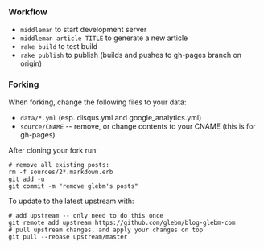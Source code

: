 ### Workflow

* `middleman` to start development server
* `middleman article TITLE` to generate a new article
* `rake build` to test build
* `rake publish` to publish (builds and pushes to gh-pages branch on origin)

### Forking

When forking, change the following files to your data:

* `data/*.yml` (esp. disqus.yml and google_analytics.yml)
* `source/CNAME` -- remove, or change contents to your CNAME (this is for gh-pages)

After cloning your fork run:

    # remove all existing posts:
    rm -f sources/2*.markdown.erb 
    git add -u
    git commit -m "remove glebm's posts"
  
To update to the latest upstream with:
  
    # add upstream -- only need to do this once 
    git remote add upstream https://github.com/glebm/blog-glebm-com
    # pull upstream changes, and apply your changes on top
    git pull --rebase upstream/master

